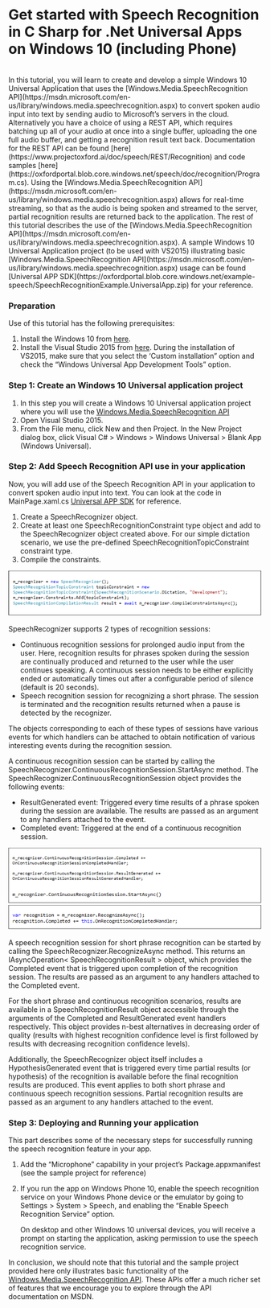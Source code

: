 <!-- 
NavPath: Speech API
LinkLabel: Get started with Speech Recognition in C Sharp for .Net Universal Apps on Windows 10 (including Phone)
Url: Speech/documentation/GetStartedCSharpWin10
Weight: 80
-->

# Get started with Speech Recognition in C Sharp for .Net Universal Apps on Windows 10 (including Phone)

<br/>
In this tutorial, you will learn to create and develop a simple Windows 10 Universal Application that uses the [Windows.Media.SpeechRecognition API](https://msdn.microsoft.com/en-us/library/windows.media.speechrecognition.aspx) to convert spoken audio input into text by sending audio to Microsoft’s servers in the cloud. Alternatively you have a choice of using a REST API, which requires batching up all of your audio at once into a single buffer, uploading the one full audio buffer, and getting a recognition result text back. Documentation for the REST API can be found [here](https://www.projectoxford.ai/doc/speech/REST/Recognition) and code samples [here](https://oxfordportal.blob.core.windows.net/speech/doc/recognition/Program.cs). Using the [Windows.Media.SpeechRecognition API](https://msdn.microsoft.com/en-us/library/windows.media.speechrecognition.aspx) allows for real-time streaming, so that as the audio is being spoken and streamed to the server, partial recognition results are returned back to the application. The rest of this tutorial describes the use of the [Windows.Media.SpeechRecognition API](https://msdn.microsoft.com/en-us/library/windows.media.speechrecognition.aspx). A sample Windows 10 Universal Application project (to be used with VS2015) illustrating basic [Windows.Media.SpeechRecognition API](https://msdn.microsoft.com/en-us/library/windows.media.speechrecognition.aspx) usage can be found [Universal APP SDK](https://oxfordportal.blob.core.windows.net/example-speech/SpeechRecognitionExample.UniversalApp.zip) for your reference.

### Preparation
Use of this tutorial has the following prerequisites:

1. Install the Windows 10 from [here](http://dev.windows.com/en-us/).
2. Install the Visual Studio 2015 from [here](http://dev.windows.com/en-us/). During the installation of VS2015, make sure that you select the ‘Custom installation” option and check the “Windows Universal App Development Tools” option.

### Step 1: Create an Windows 10 Universal application project

1. In this step you will create a Windows 10 Universal application project where you will use the [Windows.Media.SpeechRecognition API](https://msdn.microsoft.com/en-us/library/windows.media.speechrecognition.aspx)
2. Open Visual Studio 2015.
3. From the File menu, click New and then Project.
In the New Project dialog box, click Visual C# > Windows > Windows Universal > Blank App (Windows Universal).

### Step 2: Add Speech Recognition API use in your application
Now, you will add use of the Speech Recognition API in your application to convert spoken audio input into text. You can look at the code in MainPage.xaml.cs [Universal APP SDK](https://oxfordportal.blob.core.windows.net/example-speech/SpeechRecognitionExample.UniversalApp.zip) for reference.
1. Create a SpeechRecognizer object.
2. Create at least one SpeechRecognitionConstraint type object and add to the SpeechRecognizer object created above. For our simple dictation scenario, we use the pre-defined SpeechRecognitionTopicConstraint constraint type.
3. Compile the constraints.

![windows-doc001](./Images/windows-doc001.png)

SpeechRecognizer supports 2 types of recognition sessions:

* Continuous recognition sessions for prolonged audio input from the user. Here, recognition results for phrases spoken during the session are continually produced and returned to the user while the user continues speaking. A continuous session needs to be either explicitly ended or automatically times out after a configurable period of silence (default is 20 seconds).
* Speech recognition session for recognizing a short phrase. The session is terminated and the recognition results returned when a pause is detected by the recognizer.
 
The objects corresponding to each of these types of sessions have various events for which handlers can be attached to obtain notification of various interesting events during the recognition session.

A continuous recognition session can be started by calling the SpeechRecognizer.ContinuousRecognitionSession.StartAsync method. The SpeechRecognizer.ContinuousRecognitionSession object provides the following events:

* ResultGenerated event: Triggered every time results of a phrase spoken during the session are available. The results are passed as an argument to any handlers attached to the event.
* Completed event: Triggered at the end of a continuous recognition session.
  
![windows-doc002](./Images/windows-doc002.png)
![windows-doc003](./Images/windows-doc003.png)

A speech recognition session for short phrase recognition can be started by calling the SpeechRecognizer.RecognizeAsync method. This returns an IAsyncOperation< SpeechRecognitionResult > object, which provides the Completed event that is triggered upon completion of the recognition session. The results are passed as an argument to any handlers attached to the Completed event.

For the short phrase and continuous recognition scenarios, results are available in a SpeechRecognitionResult object accessible through the arguments of the Completed and ResultGenerated event handlers respectively. This object provides n-best alternatives in decreasing order of quality (results with highest recognition confidence level is first followed by results with decreasing recognition confidence levels).

Additionally, the SpeechRecognizer object itself includes a HypothesisGenerated event that is triggered every time partial results (or hypothesis) of the recognition is available before the final recognition results are produced. This event applies to both short phrase and continuous speech recognition sessions. Partial recognition results are passed as an argument to any handlers attached to the event.

### Step 3: Deploying and Running your application
This part describes some of the necessary steps for successfully running the speech recognition feature in your app.

1. Add the “Microphone” capability in your project’s Package.appxmanifest (see the sample project for reference)
2. If you run the app on Windows Phone 10, enable the speech recognition service on your Windows Phone device or the emulator by going to Settings > System > Speech, and enabling the “Enable Speech Recognition Service” option.

      On desktop and other Windows 10 universal devices, you will receive a prompt on starting the application, asking permission to use the speech recognition service.

In conclusion, we should note that this tutorial and the sample project provided here only illustrates basic functionality of the [Windows.Media.SpeechRecognition API](https://msdn.microsoft.com/en-us/library/windows.media.speechrecognition.aspx). These APIs offer a much richer set of features that we encourage you to explore through the API documentation on MSDN.

